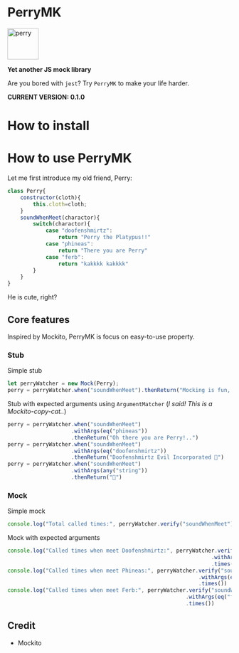 # PerryMK

<img src="https://external-content.duckduckgo.com/iu/?u=https%3A%2F%2Fseeklogo.com%2Fimages%2FP%2Fperry-the-platypus-logo-BC87DE7C19-seeklogo.com.png&f=1&nofb=1" alt="perry" width="70"/>

**Yet another JS mock library**

Are you bored with ```jest```? Try ```PerryMK``` to make your life harder.

**CURRENT VERSION: 0.1.0**

# How to install

# How to use PerryMK
Let me first introduce my old friend, Perry:

```js
class Perry{
    constructor(cloth){
        this.cloth=cloth;
    }
    soundWhenMeet(charactor){
        switch(charactor){
            case "doofenshmirtz":
                return "Perry the Platypus!!"
            case "phineas":
                return "There you are Perry"
            case "ferb":
                return "kakkkk kakkkk"
        }
    }
}
```

He is cute, right? 


## Core features
Inspired by Mockito, PerryMK is focus on easy-to-use property.

### Stub

Simple stub

```js
let perryWatcher = new Mock(Perry);
perry = perryWatcher.when("soundWhenMeet").thenReturn("Mocking is fun, right?")
```

Stub with expected arguments using ```ArgumentMatcher``` (*I said! This is a Mockito-copy-cat..*)

```js
perry = perryWatcher.when("soundWhenMeet")
                    .withArgs(eq("phineas"))
                    .thenReturn("Oh there you are Perry!..")
perry = perryWatcher.when("soundWhenMeet")
                    .withArgs(eq("doofenshmirtz"))
                    .thenReturn("Doofenshmirtz Evil Incorporated 🎵")
perry = perryWatcher.when("soundWhenMeet")
                    .withArgs(any("string"))
                    .thenReturn("🎵")
```


### Mock
Simple mock

```js
console.log("Total called times:", perryWatcher.verify("soundWhenMeet").times())
```

Mock with expected arguments

```js
console.log("Called times when meet Doofenshmirtz:", perryWatcher.verify("soundWhenMeet")
                                                                .withArgs(eq("doofenshmirtz"))
                                                                .times())
console.log("Called times when meet Phineas:", perryWatcher.verify("soundWhenMeet")
                                                            .withArgs(eq("phineas"))
                                                            .times())
console.log("Called times when meet Ferb:", perryWatcher.verify("soundWhenMeet")
                                                        .withArgs(eq("ferb"))
                                                        .times())
```

## Credit
* Mockito